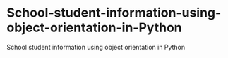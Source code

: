 # School-student-information-using-object-orientation-in-Python
School student information using object orientation in Python
